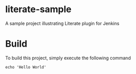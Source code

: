 # literate-sample
A sample project illustrating Literate plugin for Jenkins

# Build

To build this project, simply execute the following command

    echo 'Hello World'